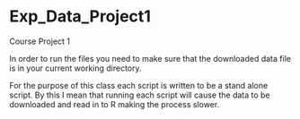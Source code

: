 # Exp_Data_Project1
Course Project 1

In order to run the files you need to make sure that the downloaded data file is in your current working directory.

For the purpose of this class each script is written to be a stand alone script. By this I mean that running each
script will cause the data to be downloaded and read in to R making the process slower.
